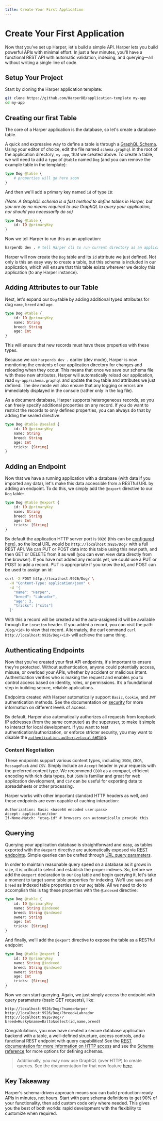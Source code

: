 ```yaml
---
title: Create Your First Application
---
```


# Create Your First Application

Now that you've set up Harper, let's build a simple API. Harper lets you build powerful APIs with minimal effort. In just a few minutes, you'll have a functional REST API with automatic validation, indexing, and querying—all without writing a single line of code.

## Setup Your Project

Start by cloning the Harper application template:

```bash
git clone https://github.com/HarperDB/application-template my-app
cd my-app
```

## Creating our first Table

The core of a Harper application is the database, so let's create a database table.

A quick and expressive way to define a table is through a [GraphQL Schema](https://graphql.org/learn/schema). Using your editor of choice, edit the file named `schema.graphql` in the root of the application directory, `my-app`, that we created above. To create a table, we will need to add a `type` of `@table` named `Dog` (and you can remove the example table in the template):

```graphql
type Dog @table {
	# properties will go here soon
}
```

And then we'll add a primary key named `id` of type `ID`:

_(Note: A GraphQL schema is a fast method to define tables in Harper, but you are by no means required to use GraphQL to query your application, nor should you necessarily do so)_

```graphql
type Dog @table {
	id: ID @primaryKey
}
```

Now we tell Harper to run this as an application:

```bash
harperdb dev . # tell Harper cli to run current directory as an application in dev mode
```

Harper will now create the `Dog` table and its `id` attribute we just defined. Not only is this an easy way to create a table, but this schema is included in our application, which will ensure that this table exists wherever we deploy this application (to any Harper instance).

## Adding Attributes to our Table

Next, let's expand our `Dog` table by adding additional typed attributes for dog `name`, `breed` and `age`.

```graphql
type Dog @table {
	id: ID @primaryKey
	name: String
	breed: String
	age: Int
}
```

This will ensure that new records must have these properties with these types.

Because we ran `harperdb dev .` earlier (dev mode), Harper is now monitoring the contents of our application directory for changes and reloading when they occur. This means that once we save our schema file with these new attributes, Harper will automatically reload our application, read `my-app/schema.graphql` and update the `Dog` table and attributes we just defined. The dev mode will also ensure that any logging or errors are immediately displayed in the console (rather only in the log file).

As a document database, Harper supports heterogeneous records, so you can freely specify additional properties on any record. If you do want to restrict the records to only defined properties, you can always do that by adding the sealed directive:

```graphql
type Dog @table @sealed {
	id: ID @primaryKey
	name: String
	breed: String
	age: Int
	tricks: [String]
}
```

## Adding an Endpoint

Now that we have a running application with a database (with data if you imported any data), let's make this data accessible from a RESTful URL by adding an endpoint. To do this, we simply add the `@export` directive to our `Dog` table:

```graphql
type Dog @table @export {
	id: ID @primaryKey
	name: String
	breed: String
	age: Int
	tricks: [String]
}
```

By default the application HTTP server port is `9926` (this can be [configured here](../deployments/configuration#http)), so the local URL would be `http://localhost:9926/Dog/` with a full REST API. We can PUT or POST data into this table using this new path, and then GET or DELETE from it as well (you can even view data directly from the browser). If you have not added any records yet, we could use a PUT or POST to add a record. PUT is appropriate if you know the id, and POST can be used to assign an id:

```bash
curl -X POST http://localhost:9926/Dog/ \
  -H "Content-Type: application/json" \
  -d '{
    "name": "Harper",
    "breed": "Labrador",
    "age": 3,
    "tricks": ["sits"]
  }'
```

With this a record will be created and the auto-assigned id will be available through the `Location` header. If you added a record, you can visit the path `/Dog/<id>` to view that record. Alternately, the curl command `curl http://localhost:9926/Dog/<id>` will achieve the same thing.

## Authenticating Endpoints

Now that you've created your first API endpoints, it's important to ensure they're protected. Without authentication, anyone could potentially access, misuse, or overload your APIs, whether by accident or malicious intent. Authentication verifies who is making the request and enables you to control access based on identity, roles, or permissions. It’s a foundational step in building secure, reliable applications.

Endpoints created with Harper automatically support `Basic`, `Cookie`, and `JWT` authentication methods. See the documentation on [security](../developers/security/) for more information on different levels of access.

By default, Harper also automatically authorizes all requests from loopback IP addresses (from the same computer) as the superuser, to make it simple to interact for local development. If you want to test authentication/authorization, or enforce stricter security, you may want to disable the [`authentication.authorizeLocal` setting](../deployments/configuration#authentication).

### Content Negotiation

These endpoints support various content types, including `JSON`, `CBOR`, `MessagePack` and `CSV`. Simply include an `Accept` header in your requests with the preferred content type. We recommend `CBOR` as a compact, efficient encoding with rich data types, but `JSON` is familiar and great for web application development, and `CSV` can be useful for exporting data to spreadsheets or other processing.

Harper works with other important standard HTTP headers as well, and these endpoints are even capable of caching interaction:

```
Authorization: Basic <base64 encoded user:pass>
Accept: application/cbor
If-None-Match: "etag-id" # browsers can automatically provide this
```

## Querying

Querying your application database is straightforward and easy, as tables exported with the `@export` directive are automatically exposed via [REST endpoints](../developers/rest). Simple queries can be crafted through [URL query parameters](https://en.wikipedia.org/wiki/Query_string).

In order to maintain reasonable query speed on a database as it grows in size, it is critical to select and establish the proper indexes. So, before we add the `@export` declaration to our `Dog` table and begin querying it, let's take a moment to target some table properties for indexing. We'll use `name` and `breed` as indexed table properties on our `Dog` table. All we need to do to accomplish this is tag these properties with the `@indexed` directive:

```graphql
type Dog @table {
	id: ID @primaryKey
	name: String @indexed
	breed: String @indexed
	owner: String
	age: Int
	tricks: [String]
}
```

And finally, we'll add the `@export` directive to expose the table as a RESTful endpoint

```graphql
type Dog @table @export {
	id: ID @primaryKey
	name: String @indexed
	breed: String @indexed
	owner: String
	age: Int
	tricks: [String]
}
```

Now we can start querying. Again, we just simply access the endpoint with query parameters (basic GET requests), like:

```
http://localhost:9926/Dog/?name=Harper
http://localhost:9926/Dog/?breed=Labrador
http://localhost:9926/Dog/?breed=Husky&name=Balto&select(id,name,breed)
```

Congratulations, you now have created a secure database application backend with a table, a well-defined structure, access controls, and a functional REST endpoint with query capabilities! See the [REST documentation for more information on HTTP access](../developers/rest) and see the [Schema reference](../developers/applications/defining-schemas) for more options for defining schemas.

> Additionally, you may now use GraphQL (over HTTP) to create queries. See the documentation for that new feature [here](../../technical-details/reference/graphql).

## Key Takeaway

Harper's schema-driven approach means you can build production-ready APIs in minutes, not hours. Start with pure schema definitions to get 90% of your functionality, then add custom code only where needed. This gives you the best of both worlds: rapid development with the flexibility to customize when required.

